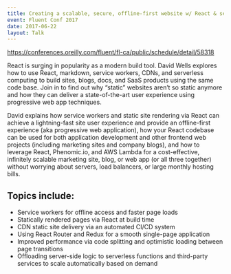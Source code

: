 ```yaml
---
title: Creating a scalable, secure, offline-first website w/ React & serverless architectures
event: Fluent Conf 2017
date: 2017-06-22
layout: Talk
---
```


https://conferences.oreilly.com/fluent/fl-ca/public/schedule/detail/58318

React is surging in popularity as a modern build tool. David Wells explores how to use React, markdown, service workers, CDNs, and serverless computing to build sites, blogs, docs, and SaaS products using the same code base. Join in to find out why “static” websites aren’t so static anymore and how they can deliver a state-of-the-art user experience using progressive web app techniques.

David explains how service workers and static site rendering via React can achieve a lightning-fast site user experience and provide an offline-first experience (aka progressive web application), how your React codebase can be used for both application development and other frontend web projects (including marketing sites and company blogs), and how to leverage React, Phenomic.io, and AWS Lambda for a cost-effective, infinitely scalable marketing site, blog, or web app (or all three together) without worrying about servers, load balancers, or large monthly hosting bills.

## Topics include:

- Service workers for offline access and faster page loads
- Statically rendered pages via React at build time
- CDN static site delivery via an automated CI/CD system
- Using React Router and Redux for a smooth single-page application
- Improved performance via code splitting and optimistic loading between page transitions
- Offloading server-side logic to serverless functions and third-party services to scale automatically based on demand
